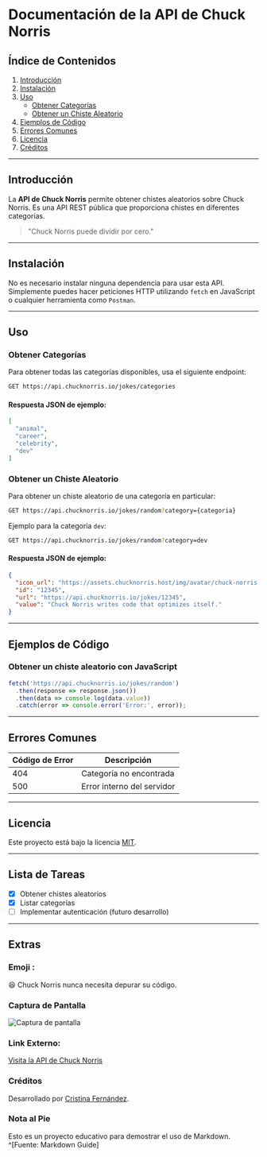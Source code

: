 # Documentación de la API de Chuck Norris

## Índice de Contenidos

1. [Introducción](#introduccion)
2. [Instalación](#instalacion)
3. [Uso](#uso)
   - [Obtener Categorías](#obtener-categorias)
   - [Obtener un Chiste Aleatorio](#obtener-un-chiste-aleatorio)
4. [Ejemplos de Código](#ejemplos-de-codigo)
5. [Errores Comunes](#errores-comunes)
6. [Licencia](#licencia)
6. [Créditos](#creditos)
---

## Introducción

La **API de Chuck Norris** permite obtener chistes aleatorios sobre Chuck Norris. Es una API REST pública que proporciona chistes en diferentes categorías.

> "Chuck Norris puede dividir por cero."

---

## Instalación

No es necesario instalar ninguna dependencia para usar esta API. Simplemente puedes hacer peticiones HTTP utilizando `fetch` en JavaScript o cualquier herramienta como `Postman`.

---

## Uso

### Obtener Categorías

Para obtener todas las categorías disponibles, usa el siguiente endpoint:

```bash
GET https://api.chucknorris.io/jokes/categories
```

#### Respuesta JSON de ejemplo:

```json
[
  "animal",
  "career",
  "celebrity",
  "dev"
]
```

### Obtener un Chiste Aleatorio

Para obtener un chiste aleatorio de una categoría en particular:

```bash
GET https://api.chucknorris.io/jokes/random?category={categoria}
```

Ejemplo para la categoría `dev`:

```bash
GET https://api.chucknorris.io/jokes/random?category=dev
```

#### Respuesta JSON de ejemplo:

```json
{
  "icon_url": "https://assets.chucknorris.host/img/avatar/chuck-norris.png",
  "id": "12345",
  "url": "https://api.chucknorris.io/jokes/12345",
  "value": "Chuck Norris writes code that optimizes itself."
}
```

---

## Ejemplos de Código

### Obtener un chiste aleatorio con JavaScript

```javascript
fetch('https://api.chucknorris.io/jokes/random')
  .then(response => response.json())
  .then(data => console.log(data.value))
  .catch(error => console.error('Error:', error));
```

---

## Errores Comunes

| Código de Error | Descripción |
|-----------------|-------------|
| 404 | Categoría no encontrada |
| 500 | Error interno del servidor |

---

## Licencia

Este proyecto está bajo la licencia [MIT](https://opensource.org/licenses/MIT).

---

## Lista de Tareas

- [x] Obtener chistes aleatorios
- [x] Listar categorías
- [ ] Implementar autenticación (futuro desarrollo)

---

## Extras

### Emoji :

😆 Chuck Norris nunca necesita depurar su código.

### Captura de Pantalla  
![Captura de pantalla](https://i.imgur.com/GMz0aMT.png)

### Link Externo:

[Visita la API de Chuck Norris](https://api.chucknorris.io)

### Créditos

Desarrollado por [Cristina Fernández](https://github.com/CristinaFdezFdez/).

### Nota al Pie

Esto es un proyecto educativo para demostrar el uso de Markdown. ^[Fuente: Markdown Guide]
